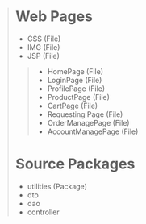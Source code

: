 > # Web Pages
> - CSS (File)
> - IMG (File)
> - JSP (File)
>> - HomePage (File)
>> - LoginPage (File)
>> - ProfilePage (File)
>> - ProductPage (File)
>> - CartPage (File)
>> - Requesting Page (File)
>> - OrderManagePage (File)
>> - AccountManagePage (File)
> # Source Packages
> - utilities (Package)
> - dto
> - dao
> - controller
